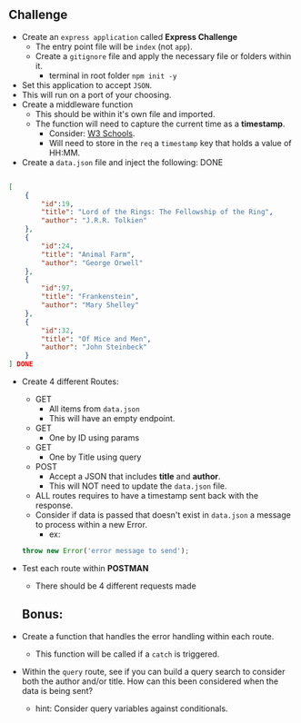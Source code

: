 ## Challenge

- Create an `express application` called **Express Challenge**
  - The entry point file will be `index` (not `app`).
  - Create a `gitignore` file and apply the necessary file or folders within it.
    - terminal in root folder `npm init -y`
- Set this application to accept `JSON`.
- This will run on a port of your choosing.
- Create a middleware function
  - This should be within it's own file and imported.
  - The function will need to capture the current time as a **timestamp**.
    - Consider: [W3 Schools](https://www.w3schools.com/jsref/jsref_obj_date.asp).
    - Will need to store in the `req` a `timestamp` key that holds a value of HH:MM.
- Create a `data.json` file and inject the following: DONE
```json

[
    {
        "id":19,
        "title": "Lord of the Rings: The Fellowship of the Ring",
        "author": "J.R.R. Tolkien"
    },
    {
        "id":24,
        "title": "Animal Farm",
        "author": "George Orwell"
    },
    {
        "id":97,
        "title": "Frankenstein",
        "author": "Mary Shelley"
    },
    {
        "id":32,
        "title": "Of Mice and Men",
        "author": "John Steinbeck"
    }
] DONE
```
- Create 4 different Routes:

  - GET
    - All items from `data.json`
    - This will have an empty endpoint.
  - GET
    - One by ID using params
  - GET
    - One by Title using query
  - POST
    - Accept a JSON that includes **title** and **author**.
    - This will NOT need to update the `data.json` file.
  - ALL routes requires to have a timestamp sent back with the response.
  - Consider if data is passed that doesn't exist in `data.json` a message to process within a new Error.
    - ex:
  ```js
  throw new Error('error message to send');
  ```
- Test each route within **POSTMAN**
  - There should be 4 different requests made

  ## Bonus:

- Create a function that handles the error handling within each route.

  - This function will be called if a `catch` is triggered.

- Within the `query` route, see if you can build a query search to consider both the author and/or title. How can this been considered when the data is being sent?

  - hint: Consider query variables against conditionals.



















